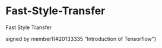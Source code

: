 # Fast-Style-Transfer
Fast Style Transfer


signed by member1(#20133335 "Introduction of Tensorflow")
